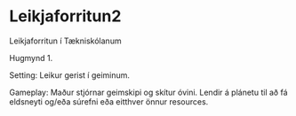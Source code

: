 # Leikjaforritun2
Leikjaforritun í Tækniskólanum

Hugmynd 1.

Setting:
Leikur gerist í geiminum.

Gameplay:
Maður stjórnar geimskipi og skítur óvini. Lendir á plánetu til að fá eldsneyti og/eða súrefni eða eitthver önnur resources.

